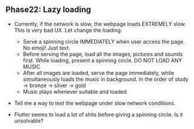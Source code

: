 ## Phase22: Lazy loading
- Currently, if the network is slow, the webpage loads EXTREMELY slow. This is very bad UX. Let change the loading:
    - Serve a spinning circle IMMEDIATELY when user access the page. No emoji! Just text.
    - Before serving the page, load all the images, pictures and sounds first. While loading, present a spinning circle. DO NOT LOAD ANY MUSIC
    - After all images are loaded, serve the page immediately, while simultaneously loads the music in background. In the order of study -> bronze -> silver -> gold
    - Music plays whenever suitable and loaded

- Tell me a way to test the webpage under slow network conditions.

- Flutter seems to load a lot of shits before giving a spinning circle. Is it unsolvable?